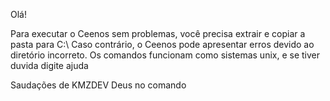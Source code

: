 Olá!

Para executar o Ceenos sem problemas, você precisa extrair e copiar a pasta para C:\ Caso contrário, o Ceenos pode apresentar erros devido ao diretório incorreto.
Os comandos funcionam como sistemas unix, e se tiver duvida digite ajuda

Saudações de KMZDEV
Deus no comando
